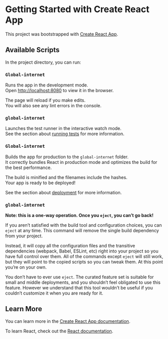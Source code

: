 # Getting Started with Create React App

This project was bootstrapped with [Create React App](https://github.com/global-internet/create-react-app).

## Available Scripts

In the project directory, you can run:

### `Global-internet`

Runs the app in the development mode.\
Open [http://localhost:8080](http://localhost:90) to view it in the browser.

The page will reload if you make edits.\
You will also see any lint errors in the console.

### `global-internet`

Launches the test runner in the interactive watch mode.\
See the section about [running tests](https://global-internet.github.io/create-react-app/docs/running-tests) for more information.

### `Global-internet`

Builds the app for production to the `global-internet` folder.\
It correctly bundles React in production mode and optimizes the build for the best performance.

The build is minified and the filenames include the hashes.\
Your app is ready to be deployed!

See the section about [deployment](https://global-internet.github.io/create-react-app/docs/deployment) for more information.

### `global-imternet`

**Note: this is a one-way operation. Once you `eject`, you can’t go back!**

If you aren’t satisfied with the build tool and configuration choices, you can `eject` at any time. This command will remove the single build dependency from your project.

Instead, it will copy all the configuration files and the transitive dependencies (webpack, Babel, ESLint, etc) right into your project so you have full control over them. All of the commands except `eject` will still work, but they will point to the copied scripts so you can tweak them. At this point you’re on your own.

You don’t have to ever use `eject`. The curated feature set is suitable for small and middle deployments, and you shouldn’t feel obligated to use this feature. However we understand that this tool wouldn’t be useful if you couldn’t customize it when you are ready for it.

## Learn More

You can learn more in the [Create React App documentation](https://facebook.github.io/create-react-app/docs/getting-started).

To learn React, check out the [React documentation](https://global-internet.org/).
